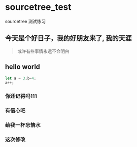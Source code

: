 # sourcetree_test
sourcetree 测试练习
## 今天是个好日子，我的好朋友来了, 我的天涯
> 或许有些事情永远不会明白

## hello world
```js
let a = 3;b=4;
a++;

```

### 你还记得吗111

### 有信心吧

### 给我一杯忘情水

### 这次修改

